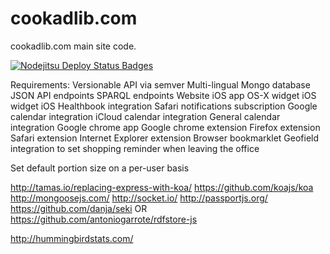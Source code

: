 cookadlib.com
=============

cookadlib.com main site code.

[![Nodejitsu Deploy Status Badges](https://webhooks.nodejitsu.com/nodejitsu/handbook.png)](https://webops.nodejitsu.com#nodejitsu/webhooks)

Requirements:
Versionable API via semver
Multi-lingual Mongo database
JSON API endpoints
SPARQL endpoints
Website
iOS app
OS-X widget
iOS widget
iOS Healthbook integration
Safari notifications subscription
Google calendar integration
iCloud calendar integration
General calendar integration
Google chrome app
Google chrome extension
Firefox extension
Safari extension
Internet Explorer extension
Browser bookmarklet
Geofield integration to set shopping reminder when leaving the office

Set default portion size on a per-user basis

http://tamas.io/replacing-express-with-koa/
https://github.com/koajs/koa
http://mongoosejs.com/
http://socket.io/
http://passportjs.org/
https://github.com/danja/seki OR https://github.com/antoniogarrote/rdfstore-js

http://hummingbirdstats.com/
